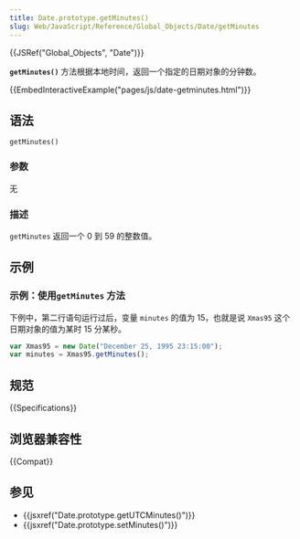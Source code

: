 ```yaml
---
title: Date.prototype.getMinutes()
slug: Web/JavaScript/Reference/Global_Objects/Date/getMinutes
---
```


{{JSRef("Global_Objects", "Date")}}

**`getMinutes()`** 方法根据本地时间，返回一个指定的日期对象的分钟数。

{{EmbedInteractiveExample("pages/js/date-getminutes.html")}}

## 语法

```js-nolint
getMinutes()
```

### 参数

无

### 描述

`getMinutes` 返回一个 0 到 59 的整数值。

## 示例

### 示例：使用`getMinutes` 方法

下例中，第二行语句运行过后，变量 `minutes` 的值为 15，也就是说 `Xmas95` 这个日期对象的值为某时 15 分某秒。

```js
var Xmas95 = new Date("December 25, 1995 23:15:00");
var minutes = Xmas95.getMinutes();
```

## 规范

{{Specifications}}

## 浏览器兼容性

{{Compat}}

## 参见

- {{jsxref("Date.prototype.getUTCMinutes()")}}
- {{jsxref("Date.prototype.setMinutes()")}}
